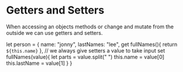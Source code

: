# Getters and Setters
When accessing an objects methods or change and mutate from the outside we can use getters and setters.

let person = {
    name: "jonny",
    lastNames: "lee",
    get fullNames(){
        return `${this.name}`
    },
    // we always give setters a value to take input
    set fullNames(value){
        let parts = value.split(" ")
        this.name = value[0]
        this.lastName = value[1]
    }
}